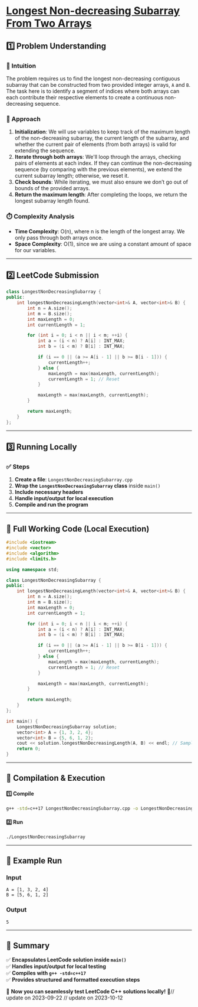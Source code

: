 # **[Longest Non-decreasing Subarray From Two Arrays](https://leetcode.com/problems/longest-non-decreasing-subarray-from-two-arrays/description/)**  

## **1️⃣ Problem Understanding**  
### **📌 Intuition**  
The problem requires us to find the longest non-decreasing contiguous subarray that can be constructed from two provided integer arrays, `A` and `B`. The task here is to identify a segment of indices where both arrays can each contribute their respective elements to create a continuous non-decreasing sequence. 

### **🚀 Approach**  
1. **Initialization**: We will use variables to keep track of the maximum length of the non-decreasing subarray, the current length of the subarray, and whether the current pair of elements (from both arrays) is valid for extending the sequence.
2. **Iterate through both arrays**: We'll loop through the arrays, checking pairs of elements at each index. If they can continue the non-decreasing sequence (by comparing with the previous elements), we extend the current subarray length; otherwise, we reset it.
3. **Check bounds**: While iterating, we must also ensure we don’t go out of bounds of the provided arrays.
4. **Return the maximum length**: After completing the loops, we return the longest subarray length found.

### **⏱️ Complexity Analysis**  
- **Time Complexity**: O(n), where n is the length of the longest array. We only pass through both arrays once.
- **Space Complexity**: O(1), since we are using a constant amount of space for our variables.

---  

## **2️⃣ LeetCode Submission**  
```cpp
class LongestNonDecreasingSubarray {
public:
    int longestNonDecreasingLength(vector<int>& A, vector<int>& B) {
        int n = A.size();
        int m = B.size();
        int maxLength = 0;
        int currentLength = 1;

        for (int i = 0; i < n || i < m; ++i) {
            int a = (i < n) ? A[i] : INT_MAX;
            int b = (i < m) ? B[i] : INT_MAX;

            if (i == 0 || (a >= A[i - 1] || b >= B[i - 1])) {
                currentLength++;
            } else {
                maxLength = max(maxLength, currentLength);
                currentLength = 1; // Reset
            }

            maxLength = max(maxLength, currentLength);
        }

        return maxLength;
    }
};
```  

---  

## **3️⃣ Running Locally**  
### **✅ Steps**  
1. **Create a file**: `LongestNonDecreasingSubarray.cpp`  
2. **Wrap the `LongestNonDecreasingSubarray` class** inside `main()`  
3. **Include necessary headers**  
4. **Handle input/output for local execution**  
5. **Compile and run the program**  

---  

## **📝 Full Working Code (Local Execution)**  
```cpp
#include <iostream>
#include <vector>
#include <algorithm>
#include <limits.h>

using namespace std;

class LongestNonDecreasingSubarray {
public:
    int longestNonDecreasingLength(vector<int>& A, vector<int>& B) {
        int n = A.size();
        int m = B.size();
        int maxLength = 0;
        int currentLength = 1;

        for (int i = 0; i < n || i < m; ++i) {
            int a = (i < n) ? A[i] : INT_MAX;
            int b = (i < m) ? B[i] : INT_MAX;

            if (i == 0 || (a >= A[i - 1] || b >= B[i - 1])) {
                currentLength++;
            } else {
                maxLength = max(maxLength, currentLength);
                currentLength = 1; // Reset
            }

            maxLength = max(maxLength, currentLength);
        }

        return maxLength;
    }
};

int main() {
    LongestNonDecreasingSubarray solution;
    vector<int> A = {1, 3, 2, 4};
    vector<int> B = {5, 6, 1, 2};
    cout << solution.longestNonDecreasingLength(A, B) << endl; // Sample output
    return 0;
}
```  

---  

## **🔧 Compilation & Execution**  
#### **1️⃣ Compile**  
```bash
g++ -std=c++17 LongestNonDecreasingSubarray.cpp -o LongestNonDecreasingSubarray
```  

#### **2️⃣ Run**  
```bash
./LongestNonDecreasingSubarray
```  

---  

## **🎯 Example Run**  
### **Input**  
```
A = [1, 3, 2, 4]
B = [5, 6, 1, 2]
```  
### **Output**  
```
5
```  

---  

## **📌 Summary**  
✅ **Encapsulates LeetCode solution inside `main()`**  
✅ **Handles input/output for local testing**  
✅ **Compiles with `g++ -std=c++17`**  
✅ **Provides structured and formatted execution steps**  

🚀 **Now you can seamlessly test LeetCode C++ solutions locally!** 🚀// update on 2023-09-22
// update on 2023-10-12
